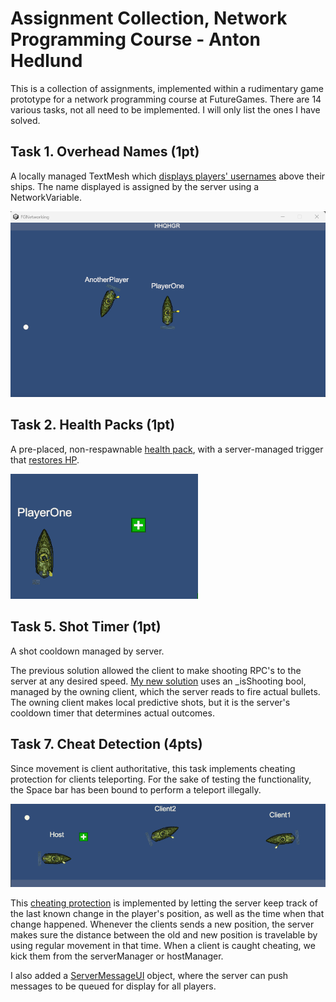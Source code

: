 # Assignment Collection, Network Programming Course - Anton Hedlund
This is a collection of assignments, implemented within a rudimentary game prototype for a network programming course at FutureGames. There are 14 various tasks, not all need to be implemented. I will only list the ones I have solved.

## Task 1. Overhead Names (1pt)
A locally managed TextMesh which [displays players' usernames](Assets/Scripts/Player/UserNameDisplay.cs) above their ships. The name displayed is assigned by the server using a NetworkVariable<FixedString64Bytes>.

![OverheadNames](Pics/OverheadNames.png)

## Task 2. Health Packs (1pt)
A pre-placed, non-respawnable [health pack](Assets/Scripts/Mines/HealthPack.cs), with a server-managed trigger that [restores HP](Assets/Scripts/Player/Health.cs#L26-L30). 

![Health Packs](Pics/HealthPack.gif)

## Task 5. Shot Timer (1pt)
A shot cooldown managed by server. 

The previous solution allowed the client to make shooting RPC's to the server at any desired speed. [My new solution](Assets/Scripts/Player/FiringAction.cs) uses an _isShooting bool, managed by the owning client, which the server reads to fire actual bullets. The owning client makes local predictive shots, but it is the server's cooldown timer that determines actual outcomes.

## Task 7. Cheat Detection (4pts)
Since movement is client authoritative, this task implements cheating protection for clients teleporting. For the sake of testing the functionality, the Space bar has been bound to perform a teleport illegally.

![Cheating Protection](Pics/TeleportCheatProtection.gif)

This [cheating protection](Assets/Scripts/Player/PlayerController.cs#L115-L148) is implemented by letting the server keep track of the last known change in the player's position, as well as the time when that change happened. Whenever the clients sends a new position, the server makes sure the distance between the old and new position is travelable by using regular movement in that time. When a client is caught cheating, we kick them from the serverManager or hostManager.

I also added a [ServerMessageUI](Assets/Scripts/UI/ServerMessageUI.cs) object, where the server can push messages to be queued for display for all players. 
